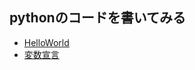 ## pythonのコードを書いてみる

* [HelloWorld](helloWorld/helloWorld/helloWorld.py)
* [変数宣言](helloworld/variable/variableSample.py)

